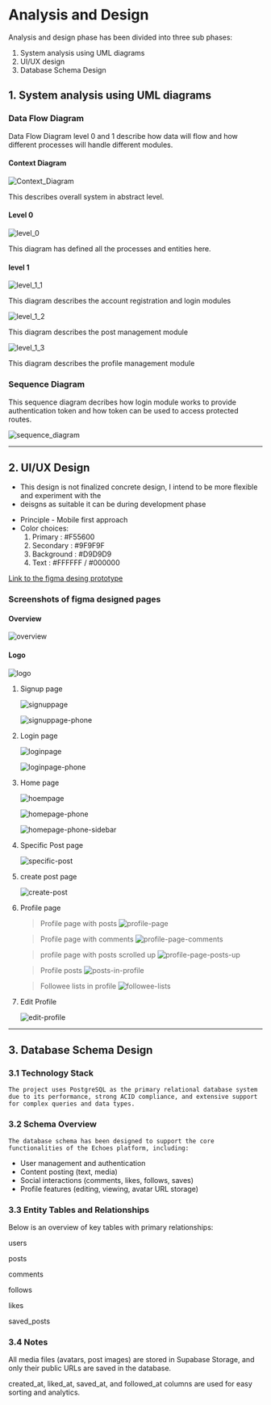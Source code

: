 # Analysis and Design
Analysis and design phase has been divided into three sub phases:
  1. System analysis using UML diagrams
  2. UI/UX design
  3. Database Schema Design 

## 1. System analysis using UML diagrams

### Data Flow Diagram
Data Flow Diagram level 0 and 1 describe how data will flow and how different 
processes will handle different modules.

 #### Context Diagram
 ![Context_Diagram](./diagrams/UML/context%20diagram.png)

 This describes overall system in abstract level.

 #### Level 0
 ![level_0](./diagrams/UML/dfd%20lvl%200%20revised.png)

 This diagram has defined all the processes and entities here.

 #### level 1
 ![level_1_1](./diagrams/UML/dfd%20lvl%201%20revised%201.png)

 This diagram describes the account registration and login modules

 ![level_1_2](./diagrams/UML/dfd%20lvl%201%20revised%202.png)

 This diagram describes the post management module

 ![level_1_3](./diagrams/UML/dfd%20lvl%201%20revised%203.drawio%20(1).png)

 This diagram describes the profile management module

### Sequence Diagram
This sequence diagram decribes how login module works to provide authentication token
and how token can be used to access protected routes.

![sequence_diagram](./diagrams/UML/sequence%20diagram%20for%20auth.drawio%20(1).png)

-------------------------------------------------------------------------------------------------------------------------

## 2. UI/UX Design
* This design is not finalized concrete design, I intend to be more flexible and experiment with the
* deisgns as suitable it can be during development phase

- Principle - Mobile first approach
- Color choices:
  1. Primary : #F55600
  2. Secondary : #9F9F9F
  3. Background : #D9D9D9
  4. Text : #FFFFFF / #000000

[Link to the figma desing prototype](https://www.figma.com/proto/ybmCaUpTtiaLXOcoenOw4s/Untitled?node-id=25-15&p=f&t=onKqHWT5d7ywiHzK-0&scaling=scale-down&content-scaling=fixed&page-id=11%3A2)

### Screenshots of figma designed pages 

#### Overview
![overview](./diagrams/figma/Screenshot%202025-06-30%20213919.png)

#### Logo 
![logo](./diagrams/figma/final%20logo.png)

1. Signup page 

   ![signuppage](./diagrams/figma/Signup%20wireframe%20(1).png)

   ![signuppage-phone](./diagrams/figma/signup%20wireframe%20-%20phone.png)

2. Login page

   ![loginpage](./diagrams/figma/login%20wireframe.png)

   ![loginpage-phone](./diagrams/figma/login%20wireframe%20-%20phone.png)

3. Home page
   
   ![hoempage](./diagrams/figma/homepage%20wireframe.png)

   ![homepage-phone](./diagrams/figma/home%20page%20-%20phone.png)

   ![homepage-phone-sidebar](./diagrams/figma/home%20page%20with%20sidebar%20-%20phone.png)

4. Specific Post page

   ![specific-post](./diagrams/figma/specific%20post%20page.png)

5. create post page

   ![create-post](./diagrams/figma/create%20post.png)

6. Profile page

   > Profile page with posts 
   ![profile-page](./diagrams/figma/Screenshot%202025-06-30%20213558.png)     

   > Profile page with comments
   ![profile-page-comments](./diagrams/figma/profile%20page%20with%20comments%20(1).png)

   > profile page with posts scrolled up
   ![profile-page-posts-up](./diagrams/figma/profile%20page%20with%20posts.png)

   > Profile posts
   ![posts-in-profile](./diagrams/figma/posts%20user%20profile.png)

   > Followee lists in profile
   ![followee-lists](./diagrams/figma/user%20profile%20followee%20page.png)

7. Edit Profile

   ![edit-profile](./diagrams/figma/Edit%20profile.png)

-------------------------------------------------------------------------------------------------------------------------

## 3. Database Schema Design 
### 3.1 Technology Stack
    The project uses PostgreSQL as the primary relational database system due to its performance, strong ACID compliance, and extensive support for complex queries and data types.
      
### 3.2 Schema Overview
    The database schema has been designed to support the core functionalities of the Echoes platform, including:

   - User management and authentication
   - Content posting (text, media)
   - Social interactions (comments, likes, follows, saves)
   - Profile features (editing, viewing, avatar URL storage)

### 3.3 Entity Tables and Relationships
Below is an overview of key tables with primary relationships:

users

posts

comments

follows

likes

saved_posts

### 3.4 Notes
All media files (avatars, post images) are stored in Supabase Storage, and only their public URLs are saved in the database.

created_at, liked_at, saved_at, and followed_at columns are used for easy sorting and analytics.

